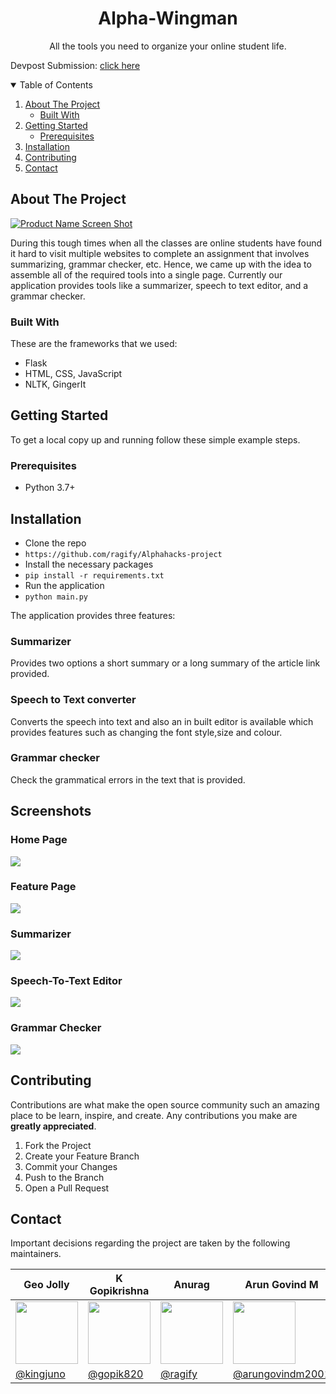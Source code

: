 
<p align="center">
  
  <h1 align="center">Alpha-Wingman</h3>

  <p align="center">
    All the tools you need to organize your online student life.</p> 
</p>

Devpost Submission: [click here](https://devpost.com/software/alpha-wingman)

<!-- TABLE OF CONTENTS -->
<details open="open">
  <summary>Table of Contents</summary>
  <ol>
    <li>
      <a href="#about-the-project">About The Project</a>
      <ul>
        <li><a href="#built-with">Built With</a></li>
      </ul>
    </li>
    <li>
      <a href="#getting-started">Getting Started</a>
      <ul>
        <li><a href="#prerequisites">Prerequisites</a></li>
      </ul>
    </li>
    <li><a href="#installation">Installation</a></li>
    <li><a href="#contributing">Contributing</a></li>
    <li><a href="#contact">Contact</a></li>
  </ol>
</details>



## About The Project

[![Product Name Screen Shot][product-screenshot]](https://alphawingman.herokuapp.com/)

During this tough times when all the classes are online students have found it hard to visit multiple websites to complete an assignment that involves summarizing, grammar checker, etc. Hence, we came up with the idea to assemble all of the required tools into a single page. Currently our application provides tools like a summarizer, speech to text editor, and a grammar checker.


### Built With

These are the frameworks that we used:

* Flask
* HTML, CSS, JavaScript
* NLTK, GingerIt

<!-- GETTING STARTED -->
## Getting Started

To get a local copy up and running follow these simple example steps.

### Prerequisites

- Python 3.7+
 
<!-- USAGE EXAMPLES -->
## Installation

- Clone the repo
 - `https://github.com/ragify/Alphahacks-project`
- Install the necessary packages
 - `pip install -r requirements.txt`
- Run the application
 - `python main.py`

The application provides three features:
### Summarizer
Provides two options a short summary or a long summary of the article link provided.
### Speech to Text converter
Converts the speech into text and also an in built editor is available which provides features such as changing the font style,size and colour.
### Grammar checker
Check the grammatical errors in the text that is provided.

## Screenshots

### Home Page
<img src="https://challengepost-s3-challengepost.netdna-ssl.com/photos/production/software_photos/001/563/749/datas/gallery.jpg">

### Feature Page
<img src="https://challengepost-s3-challengepost.netdna-ssl.com/photos/production/software_photos/001/563/753/datas/gallery.jpg">

### Summarizer
<img src="https://challengepost-s3-challengepost.netdna-ssl.com/photos/production/software_photos/001/563/751/datas/gallery.jpg">

### Speech-To-Text Editor
<img src="https://challengepost-s3-challengepost.netdna-ssl.com/photos/production/software_photos/001/564/049/datas/gallery.jpg">

### Grammar Checker
<img src="https://challengepost-s3-challengepost.netdna-ssl.com/photos/production/software_photos/001/563/750/datas/gallery.jpg"> 


<!-- CONTRIBUTING -->
## Contributing

Contributions are what make the open source community such an amazing place to be learn, inspire, and create. Any contributions you make are **greatly appreciated**.

1. Fork the Project
2. Create your Feature Branch 
3. Commit your Changes 
4. Push to the Branch 
5. Open a Pull Request

<!-- CONTACT -->
## Contact

Important decisions regarding the project are taken by the following maintainers.

| Geo Jolly | K Gopikrishna | Anurag | Arun Govind M |
|--|--|--|--|
| <img  height="100"  width="100"  src="https://avatars.githubusercontent.com/u/69108486?v=4"> |<img  height="100"  width="100"  src="https://avatars.githubusercontent.com/u/73281663?v=4"> |<img  height="100"  width="100"  src="https://api.amfoss.in/static/uploads/images/dp/018d0f75-b750-4be7-9799-8b599b8e5ae1.jpg">  |<img  height="100"  width="100"  src="https://avatars.githubusercontent.com/u/67337602?v=4">|
| [@kingjuno](https://github.com/kingjuno) | [@gopik820](https://github.com/gopik820) | [@ragify](https://github.com/ragify) | [@arungovindm2001](https://github.com/arungovindm2001) |


<!-- MARKDOWN LINKS & IMAGES -->
<!-- https://www.markdownguide.org/basic-syntax/#reference-style-links -->
[product-screenshot]: https://challengepost-s3-challengepost.netdna-ssl.com/photos/production/software_photos/001/563/749/datas/gallery.jpg
